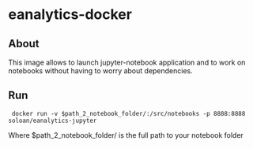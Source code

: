 # eanalytics-docker

## About

This image allows to launch jupyter-notebook application and to work on notebooks without having to worry about  dependencies.

## Run
```
 docker run -v $path_2_notebook_folder/:/src/notebooks -p 8888:8888 soloan/eanalytics-jupyter
 ```
Where $path_2_notebook_folder/ is the full path to your notebook folder